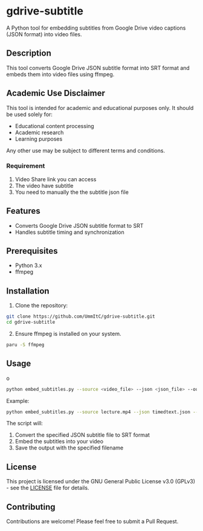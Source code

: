 # gdrive-subtitle

A Python tool for embedding subtitles from Google Drive video captions (JSON format) into video files.

## Description

This tool converts Google Drive JSON subtitle format into SRT format and embeds them into video files using ffmpeg.

## Academic Use Disclaimer

This tool is intended for academic and educational purposes only. It should be used solely for:
- Educational content processing
- Academic research
- Learning purposes

Any other use may be subject to different terms and conditions.

### Requirement

1. Video Share link you can access
2. The video have subtitle
3. You need to manually the the subtitle json file

## Features

- Converts Google Drive JSON subtitle format to SRT
- Handles subtitle timing and synchronization

## Prerequisites

- Python 3.x
- ffmpeg

## Installation

1. Clone the repository:

```bash
git clone https://github.com/UmmItC/gdrive-subtitle.git
cd gdrive-subtitle
```

2. Ensure ffmpeg is installed on your system.

```bash
paru -S ffmpeg
```

## Usage
o
```bash
python embed_subtitles.py --source <video_file> --json <json_file> --output <output_file>
```

Example:
```bash
python embed_subtitles.py --source lecture.mp4 --json timedtext.json --output lecture_with_subtitles.mp4
```

The script will:

1. Convert the specified JSON subtitle file to SRT format
2. Embed the subtitles into your video
3. Save the output with the specified filename

## License

This project is licensed under the GNU General Public License v3.0 (GPLv3) - see the [LICENSE](./LICENSE) file for details.

## Contributing

Contributions are welcome! Please feel free to submit a Pull Request.